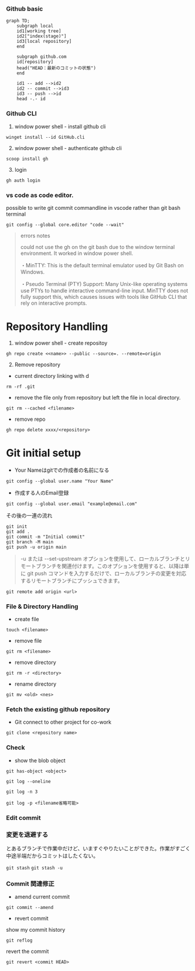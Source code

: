 ### Github basic

```mermaid
graph TD;
    subgraph local
    id1[working tree]
    id2["index(stage)"]
    id3[local repository]
    end

    subgraph github.com
    id[repository]
    head("HEAD：最新のコミットの状態")
    end

    id1 -- add -->id2
    id2 -- commit -->id3
    id3 -- push -->id
    head -.- id

```



### Github CLI
1. window power shell - install github cli

`winget install --id GitHub.cli`

2. window power shell - authenticate github cli

`scoop install gh`

3. login

`gh auth login`

### vs code as code editor. 

possible to write git commit commandline in vscode rather than git bash terminal 

`git config --global core.editor "code --wait"`

>errors notes
>
>could not use the gh on the git bash due to the window terminal environment. It worked in window power shell.
> 
>・MinTTY: This is the default terminal emulator used by Git Bash on Windows.
>
>・Pseudo Terminal (PTY) Support: Many Unix-like operating systems use PTYs to handle interactive command-line input. MinTTY does not fully support this, which causes issues with tools like GitHub CLI that rely on interactive prompts.

# Repository Handling

1. window power shell - create repositoy

`gh repo create <<name>> --public --source=. --remote=origin`

2. Remove repository

- current directory linking with d

`rm -rf .git`

- remove the file only from repository but left the file in local directory.

`git rm --cached <filename>`

- remove repo

`gh repo delete xxxx/<repository>`



# Git initial setup

- Your Nameはgitでの作成者の名前になる

`git config --global user.name "Your Name"`

- 作成する人のEmail登録

`git config --global user.email "example@email.com"`


その後の一連の流れ
```
git init
git add . 
git commit -m "Initial commit"
git branch -M main
git push -u origin main
```

>-u または --set-upstream オプションを使用して、ローカルブランチとリモートブランチを関連付けます。このオプションを使用すると、以降は単に git push コマンドを入力するだけで、ローカルブランチの変更を対応するリモートブランチにプッシュできます。


`git remote add origin <url>`


### File & Directory Handling 

- create file

`touch <filename>`

 - remove file

`git rm <filename>`

- remove directory

`git rm -r <directory>`

- rename directory

`git mv <old> <nes>`



### Fetch the existing github repository
- Git connect to other project for co-work

`git clone <repository name>`

### Check
- show the blob object

`git has-object <object>`

`git log --oneline`

`git log -n 3`

`git log -p <filename省略可能>`

### Edit commit



### 変更を退避する

とあるブランチで作業中だけど、いますぐやりたいことができた。作業がすごく中途半端だからコミットはしたくない。

`git stash`
`git stash -u`

### Commit 関連修正

- amend current commit

`git commit --amend`

- revert commit

show my commit history

`git reflog`

revert the commit 

`git revert <commit HEAD>`
